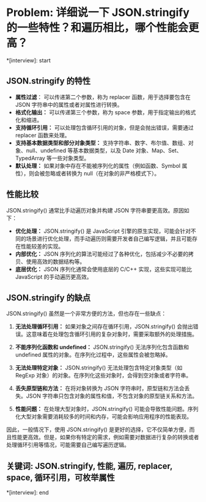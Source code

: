 # Problem: 详细说一下 JSON.stringify 的一些特性？和遍历相比，哪个性能会更高？

*[interview]: start
## JSON.stringify 的特性

- **属性过滤**： 可以传递第二个参数，称为 replacer 函数，用于选择要包含在 JSON 字符串中的属性或者对属性进行转换。
- **格式化输出：** 可以传递第三个参数，称为 space 参数，用于指定输出的格式化和缩进。
- **支持循环引用：** 可以处理包含循环引用的对象，但是会抛出错误，需要通过 replacer 函数来处理。
- **支持基本数据类型和部分对象类型：** 支持字符串、数字、布尔值、数组、对象、null、undefined 等基本数据类型，以及 Date 对象、Map、Set、TypedArray 等一些对象类型。
- **默认处理：** 如果对象中存在不能被序列化的属性（例如函数、Symbol 属性），则会被忽略或者转换为 null（在对象的非严格模式下）。

## 性能比较
JSON.stringify() 通常比手动遍历对象并构建 JSON 字符串要更高效。原因如下：

- **优化处理：** JSON.stringify() 是 JavaScript 引擎的原生实现，可能会针对不同的场景进行优化处理，而手动遍历则需要开发者自己编写逻辑，并且可能存在性能较差的实现。
- **内部优化：** JSON 序列化的算法可能经过了各种优化，包括减少不必要的拷贝、使用高效的数据结构等。
- **底层优化：** JSON 序列化通常会使用底层的 C/C++ 实现，这些实现可能比 JavaScript 的手动遍历更高效。

## JSON.stringify 的缺点
JSON.stringify() 虽然是一个非常方便的方法，但也存在一些缺点：

1. **无法处理循环引用：** 如果对象之间存在循环引用，JSON.stringify() 会抛出错误。这意味着在处理包含循环引用的复杂对象时，需要采取额外的处理措施。

2. **不能序列化函数和 undefined：** JSON.stringify() 无法序列化包含函数和 undefined 属性的对象。在序列化过程中，这些属性会被忽略掉。

3. **无法处理特定对象：** JSON.stringify() 无法处理包含特定对象类型（如 RegExp 对象）的对象。在序列化这些对象时，会得到空对象或者字符串。

4. **丢失原型链和方法：** 在将对象转换为 JSON 字符串时，原型链和方法会丢失。JSON 字符串只包含对象的属性和值，不包含对象的原型链关系和方法。

5. **性能问题：** 在处理大型对象时，JSON.stringify() 可能会导致性能问题。序列化大型对象需要消耗较多的时间和内存，可能会影响应用程序的性能表现。

因此，一般情况下，使用 JSON.stringify() 是更好的选择，它不仅简单方便，而且性能更高效。但是，如果你有特定的需求，例如需要对数据进行复杂的转换或者处理循环引用等情况，可能需要自己编写遍历逻辑。


## 关键词:  JSON.stringify, 性能, 遍历, replacer, space, 循环引用，可枚举属性
*[interview]: end

